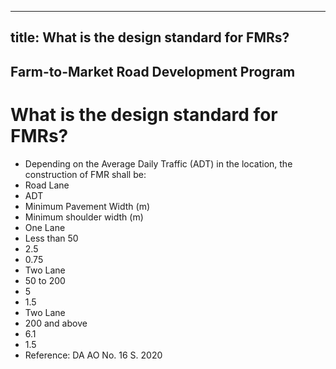 --- 
 title: What is the design standard for FMRs?
 ---

## Farm-to-Market Road Development Program

# What is the design standard for FMRs?


 - Depending on the Average Daily Traffic (ADT) in the location, the construction of FMR shall be:
 -  Road Lane
 - ADT
 - Minimum Pavement Width (m)
 - Minimum shoulder width (m)
 - One Lane
 - Less than 50
 - 2.5
 - 0.75
 - Two Lane
 - 50 to 200
 - 5
 - 1.5
 - Two Lane
 - 200 and above
 - 6.1
 - 1.5
 - Reference: DA AO No. 16 S. 2020

